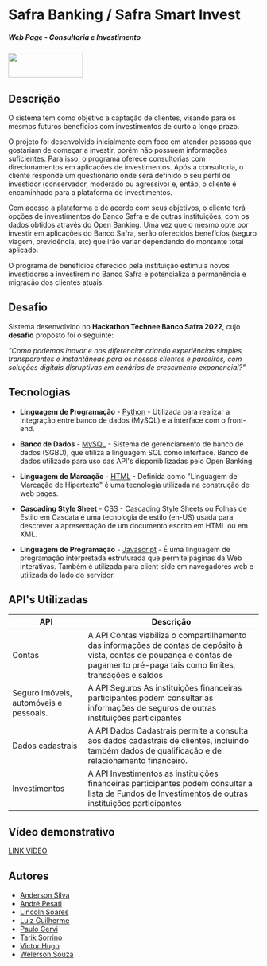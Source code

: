 # Safra Banking / Safra Smart Invest
##### _Web Page - Consultoria e Investimento_

[<img height="50" width="150px" src="https://github.com/Pesati/Hackthanon/blob/main/safra.png" />](https://www.safra.com.br/)

## Descrição

O sistema tem como objetivo a captação de clientes, visando para os mesmos futuros beneficios com investimentos de curto a longo prazo.

O projeto foi desenvolvido inicialmente com foco em atender pessoas que gostariam de começar a investir, porém não possuem informações suficientes. Para isso, o programa oferece consultorias com direcionamentos em aplicações de investimentos.
Após a consultoria, o cliente responde um questionário onde será definido o seu perfil de investidor (conservador, moderado ou agressivo) e, então, o cliente é encaminhado para a plataforma de investimentos.

Com acesso a plataforma e de acordo com seus objetivos, o cliente terá opções de investimentos do Banco Safra e de outras instituições, com os dados obtidos através do Open Banking. Uma vez que o mesmo opte por investir em aplicações do Banco Safra, serão oferecidos benefícios (seguro viagem, previdência, etc) que irão variar dependendo do montante total aplicado.

O programa de benefícios oferecido pela instituição estimula novos investidores a investirem no Banco Safra e potencializa a permanência e migração dos clientes atuais.

## Desafio

Sistema desenvolvido no **Hackathon Technee Banco Safra 2022**, cujo **desafio** proposto foi o seguinte:

*"Como podemos inovar e nos diferenciar criando experiências simples, transparentes e instantâneas para os nossos clientes e parceiros, com soluções digitais disruptivas em cenários de crescimento exponencial?"*

## Tecnologias
- **Linguagem de Programação** - [Python](https://www.python.org/) - Utilizada para realizar a Integração entre banco de dados (MySQL) e a interface com o front-end.
 
- **Banco de Dados** - [MySQL](https://www.mysql.com/) - Sistema de gerenciamento de banco de dados (SGBD), que utiliza a linguagem SQL como interface. Banco de dados utilizado para uso das API's disponibilizadas pelo Open Banking.

- **Linguagem de Marcação** - [HTML](https://www.w3schools.com/html/) - Definida como "Linguagem de Marcação de Hipertexto" é uma tecnologia utilizada na construção de web pages. 

- **Cascading Style Sheet** - [CSS](https://www.w3schools.com/html/) - Cascading Style Sheets ou Folhas de Estilo em Cascata é uma tecnologia de estilo (en-US) usada para descrever a apresentação de um documento escrito em HTML ou em XML.

- **Linguagem de Programação** - [Javascript](https://www.javascript.com/) - É uma linguagem de programação interpretada estruturada que permite páginas da Web interativas. Também é utilizada para client-side em navegadores web e utilizada do lado do servidor.

## API's Utilizadas
| API   | Descrição      |
|-------------|-------------|
| Contas | A API Contas viabiliza o compartilhamento das informações de contas de depósito à vista, contas de poupança e contas de pagamento pré-paga tais como limites, transações e saldos|
| Seguro imóveis, automóveis e pessoais. | A API Seguros As instituições financeiras participantes podem consultar as informações de seguros de outras instituições participantes |
| Dados cadastrais | A API Dados Cadastrais permite a consulta aos dados cadastrais de clientes, incluindo também dados de qualificação e de relacionamento financeiro.|
| Investimentos | A API Investimentos as instituições financeiras participantes podem consultar a lista de Fundos de Investimentos de outras instituições participantes |

## Vídeo demonstrativo
[LINK VÍDEO](youtube.com/)

## Autores 

- [Anderson Silva](https://www.linkedin.com/in/anderson-lima-34945a110/)
- [André Pesati](https://www.linkedin.com/in/andrepesati/)
- [Lincoln Soares](https://www.linkedin.com/in/lincoln-soares-jesus/)
- [Luiz Guilherme](https://www.linkedin.com/in/lguilhermepereira/)
- [Paulo Cervi](https://www.linkedin.com/in/paulo-henrique-vidal-cervi-07b3a8194/)
- [Tarik Sorrino](https://www.linkedin.com/in/tharik-jose-sorrino-dos-reis-b83a04127/)
- [Victor Hugo](https://www.linkedin.com/in/victor-hugo-danelichen-1643a6203/)
- [Welerson Souza](https://www.linkedin.com/in/welerson-santos-souza/)

